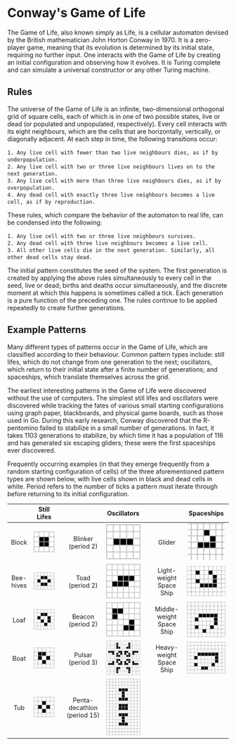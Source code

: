 # Conway's Game of Life
The Game of Life, also known simply as Life, is a cellular automaton devised by the British mathematician John Horton Conway in 1970. It is a zero-player game, meaning that its evolution is determined by its initial state, requiring no further input. One interacts with the Game of Life by creating an initial configuration and observing how it evolves. It is Turing complete and can simulate a universal constructor or any other Turing machine. 

## Rules
The universe of the Game of Life is an infinite, two-dimensional orthogonal grid of square cells, each of which is in one of two possible states, live or dead (or populated and unpopulated, respectively). Every cell interacts with its eight neighbours, which are the cells that are horizontally, vertically, or diagonally adjacent. At each step in time, the following transitions occur:

    1. Any live cell with fewer than two live neighbours dies, as if by underpopulation.
    2. Any live cell with two or three live neighbours lives on to the next generation.
    3. Any live cell with more than three live neighbours dies, as if by overpopulation.
    4. Any dead cell with exactly three live neighbours becomes a live cell, as if by reproduction.

These rules, which compare the behavior of the automaton to real life, can be condensed into the following:

    1. Any live cell with two or three live neighbours survives.
    2. Any dead cell with three live neighbours becomes a live cell.
    3. All other live cells die in the next generation. Similarly, all other dead cells stay dead.

The initial pattern constitutes the seed of the system. The first generation is created by applying the above rules simultaneously to every cell in the seed, live or dead; births and deaths occur simultaneously, and the discrete moment at which this happens is sometimes called a tick. Each generation is a pure function of the preceding one. The rules continue to be applied repeatedly to create further generations. 

## Example Patterns
Many different types of patterns occur in the Game of Life, which are classified according to their behaviour. Common pattern types include: still lifes, which do not change from one generation to the next; oscillators, which return to their initial state after a finite number of generations; and spaceships, which translate themselves across the grid.

The earliest interesting patterns in the Game of Life were discovered without the use of computers. The simplest still lifes and oscillators were discovered while tracking the fates of various small starting configurations using graph paper, blackboards, and physical game boards, such as those used in Go. During this early research, Conway discovered that the R-pentomino failed to stabilize in a small number of generations. In fact, it takes 1103 generations to stabilize, by which time it has a population of 116 and has generated six escaping gliders; these were the first spaceships ever discovered.

Frequently occurring examples (in that they emerge frequently from a random starting configuration of cells) of the three aforementioned pattern types are shown below, with live cells shown in black and dead cells in white. Period refers to the number of ticks a pattern must iterate through before returning to its initial configuration. 

|  | Still Lifes |  |  | Oscillators |  | | Spaceships |
| :----: | :---: | :---: | :---: | :---: | :---: | :---: | :---: |
| Block | ![](images/block.png) |  | Blinker (period 2) | ![](images/blinker.gif) |  | Glider | ![](images/glider.gif) |
| Bee-hives | ![](images/beehive.png) |  | Toad (period 2) | ![](images/toad.gif) |  | Light-weight Space Ship | ![](images/lwss.gif) |
| Loaf | ![](images/loaf.png) |  | Beacon (period 2) | ![](images/beacon.gif) |  | Middle-weight Space Ship | ![](images/mwss.gif) | 
| Boat | ![](images/boat.png) |  | Pulsar (period 3) | ![](images/pulsar.gif) |  | Heavy-weight Space Ship | ![](images/hwss.gif) |
| Tub | ![](images/tub.png) |  | Penta-decathlon (period 15) | ![](images/penta-decathelon.gif) |
